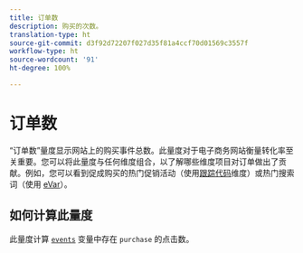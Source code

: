 ```yaml
---
title: 订单数
description: 购买的次数。
translation-type: ht
source-git-commit: d3f92d72207f027d35f81a4ccf70d01569c3557f
workflow-type: ht
source-wordcount: '91'
ht-degree: 100%

---
```



# 订单数

“订单数”量度显示网站上的购买事件总数。此量度对于电子商务网站衡量转化率至关重要。您可以将此量度与任何维度组合，以了解哪些维度项目对订单做出了贡献。例如，您可以看到促成购买的热门促销活动（使用[跟踪代码](../dimensions/tracking-code.md)维度）或热门搜索词（使用 [eVar](../dimensions/evar.md)）。

## 如何计算此量度

此量度计算 [`events`](/help/implement/vars/page-vars/events/events-overview.md) 变量中存在 `purchase` 的点击数。
